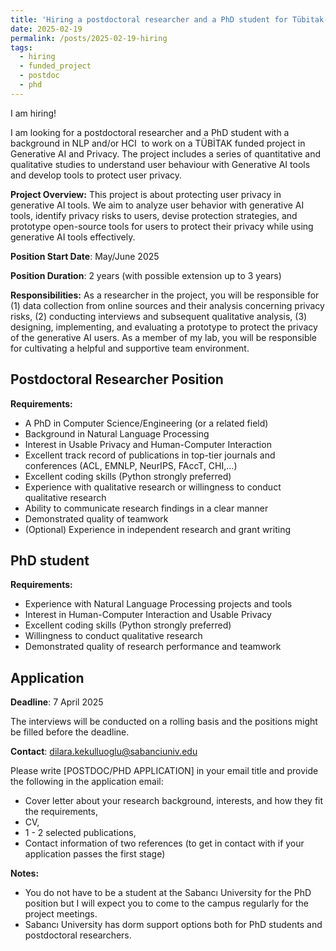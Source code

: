 ```yaml
---
title: 'Hiring a postdoctoral researcher and a PhD student for Tübitak-funded project on LLM Privacy'
date: 2025-02-19
permalink: /posts/2025-02-19-hiring
tags:
  - hiring
  - funded_project
  - postdoc
  - phd
---
```


I am hiring! 

I am looking for a postdoctoral researcher and a PhD student with a background in NLP and/or HCI  to work on a TÜBİTAK funded project in Generative AI and Privacy. The project includes a series of quantitative and qualitative studies to understand user behaviour with Generative AI tools and develop tools to protect user privacy. 

**Project Overview:** This project is about protecting user privacy in generative AI tools. We aim to analyze user behavior with generative AI tools, identify privacy risks to users, devise protection strategies, and prototype open-source tools for users to protect their privacy while using generative AI tools effectively.

**Position Start Date**: May/June 2025

**Position Duration**: 2 years (with possible extension up to 3 years)

**Responsibilities:** As a researcher in the project, you will be responsible for (1) data collection from online sources and their analysis concerning privacy risks, (2) conducting interviews and subsequent qualitative analysis, (3) designing, implementing, and evaluating a prototype to protect the privacy of the generative AI users. As a member of my lab, you will be responsible for cultivating a helpful and supportive team environment. 

Postdoctoral Researcher Position
------
**Requirements:**
* A PhD in Computer Science/Engineering (or a related field)
* Background in Natural Language Processing
* Interest in Usable Privacy and Human-Computer Interaction
* Excellent track record of publications in top-tier journals and conferences (ACL, EMNLP, NeurIPS, FAccT, CHI,...)
* Excellent coding skills (Python strongly preferred)
* Experience with qualitative research or willingness to conduct qualitative research
* Ability to communicate research findings in a clear manner
* Demonstrated quality of teamwork
* (Optional) Experience in independent research and grant writing


PhD student
------
**Requirements:** 
* Experience with Natural Language Processing projects and tools
* Interest in Human-Computer Interaction and Usable Privacy
* Excellent coding skills (Python strongly preferred)
* Willingness to conduct qualitative research
* Demonstrated quality of research performance and teamwork


Application
------

**Deadline**: 7 April 2025

The interviews will be conducted on a rolling basis and the positions might be filled before the deadline.

**Contact**: dilara.kekulluoglu@sabanciuniv.edu

Please write [POSTDOC/PHD APPLICATION] in your email title and provide the following in the application email: 
* Cover letter about your research background, interests, and how they fit the requirements,
* CV, 
* 1 - 2 selected publications,
* Contact information of two references (to get in contact with if your application passes the first stage)

**Notes:**
* You do not have to be a student at the Sabancı University for the PhD position but I will expect you to come to the campus regularly for the project meetings.
* Sabancı University has dorm support options both for PhD students and postdoctoral researchers.


